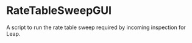 # RateTableSweepGUI
A script to run the rate table sweep required by incoming inspection for Leap. 
